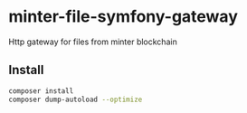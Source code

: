 # minter-file-symfony-gateway
Http gateway for files from minter blockchain

## Install
```bash
composer install
composer dump-autoload --optimize

```